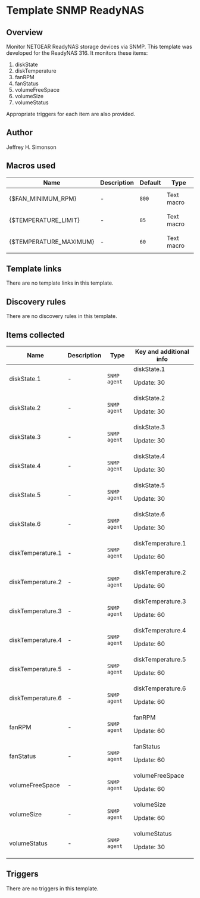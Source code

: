 # Template SNMP ReadyNAS

## Overview

Monitor NETGEAR ReadyNAS storage devices via SNMP. This template was developed for the ReadyNAS 316. It monitors these items:


1. diskState
2. diskTemperature
3. fanRPM
4. fanStatus
5. volumeFreeSpace
6. volumeSize
7. volumeStatus


Appropriate triggers for each item are also provided.



## Author

Jeffrey H. Simonson

## Macros used

|Name|Description|Default|Type|
|----|-----------|-------|----|
|{$FAN_MINIMUM_RPM}|<p>-</p>|`800`|Text macro|
|{$TEMPERATURE_LIMIT}|<p>-</p>|`85`|Text macro|
|{$TEMPERATURE_MAXIMUM}|<p>-</p>|`60`|Text macro|
## Template links

There are no template links in this template.

## Discovery rules

There are no discovery rules in this template.

## Items collected

|Name|Description|Type|Key and additional info|
|----|-----------|----|----|
|diskState.1|<p>-</p>|`SNMP agent`|diskState.1<p>Update: 30</p>|
|diskState.2|<p>-</p>|`SNMP agent`|diskState.2<p>Update: 30</p>|
|diskState.3|<p>-</p>|`SNMP agent`|diskState.3<p>Update: 30</p>|
|diskState.4|<p>-</p>|`SNMP agent`|diskState.4<p>Update: 30</p>|
|diskState.5|<p>-</p>|`SNMP agent`|diskState.5<p>Update: 30</p>|
|diskState.6|<p>-</p>|`SNMP agent`|diskState.6<p>Update: 30</p>|
|diskTemperature.1|<p>-</p>|`SNMP agent`|diskTemperature.1<p>Update: 60</p>|
|diskTemperature.2|<p>-</p>|`SNMP agent`|diskTemperature.2<p>Update: 60</p>|
|diskTemperature.3|<p>-</p>|`SNMP agent`|diskTemperature.3<p>Update: 60</p>|
|diskTemperature.4|<p>-</p>|`SNMP agent`|diskTemperature.4<p>Update: 60</p>|
|diskTemperature.5|<p>-</p>|`SNMP agent`|diskTemperature.5<p>Update: 60</p>|
|diskTemperature.6|<p>-</p>|`SNMP agent`|diskTemperature.6<p>Update: 60</p>|
|fanRPM|<p>-</p>|`SNMP agent`|fanRPM<p>Update: 60</p>|
|fanStatus|<p>-</p>|`SNMP agent`|fanStatus<p>Update: 60</p>|
|volumeFreeSpace|<p>-</p>|`SNMP agent`|volumeFreeSpace<p>Update: 60</p>|
|volumeSize|<p>-</p>|`SNMP agent`|volumeSize<p>Update: 60</p>|
|volumeStatus|<p>-</p>|`SNMP agent`|volumeStatus<p>Update: 30</p>|
## Triggers

There are no triggers in this template.

